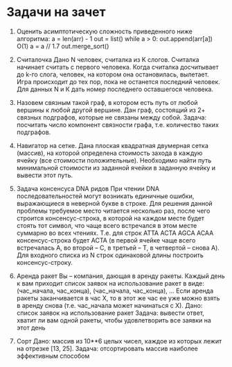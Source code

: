 # Задачи на зачет

1.	Оценить асимптотическую сложность приведенного ниже алгоритма:
a = len(arr) - 1
out = list()
while a > 0:
    out.append(arr[a])  O(1)
    a = a // 1.7
out.merge_sort()

2.	Считалочка
Дано N человек, считалка из K слогов. Считалка начинает считать с первого человека. Когда считалка досчитывает до k-го слога, человек, на котором она остановилась, вылетает. Игра происходит до тех пор, пока не останется последний человек. Для данных N и К дать номер последнего оставшегося человека.

3.	Назовем связным такой граф, в котором есть путь от любой вершины к любой другой вершине.
Дан граф, состоящий из 2+ связных подграфов, которые не связаны между собой.
Задача: посчитать число компонент связности графа, т.е. количество таких подграфов.

4.	Навигатор на сетке.
Дана плоская квадратная двумерная сетка (массив), на которой определена стоимость захода в каждую ячейку (все стоимости положительные). Необходимо найти путь минимальной стоимости из заданной ячейки в заданную ячейку и вывести этот путь.

5.	Задача консенсуса DNA ридов
При чтении DNA последовательностей могут возникать единичные ошибки, выражающиеся в неверной букве в строке. Для решения данной проблемы требуемое место читается несколько раз, после чего строится консенсус-строка, в которой на каждом месте будет стоять тот символ, что чаще всего встречался в этом месте суммарно во всех чтениях. Т.е. для строк 
ATTA
ACTA
AGCA
ACAA
консенсус-строка будет ACTA (в первой ячейке чаще всего встречалась A, во второй – C, в третьей – Т, в четвертой – снова А).
Для входного списка из N строк одинаковой длины построить консенсус-строку.

6.	Аренда ракет
Вы – компания, дающая в аренду ракеты. Каждый день к вам приходит список заявок на использование ракет в виде: (час_начала, час_конца), (час_начала, час_конца), ...
Если аренда ракеты заканчивается в час X, то в этот же час ее уже можно взять в аренду снова (т.е. час_начала может начинаться с Х).
Дано: список заявок на использование ракет
Задача: вывести ответ, хватит ли вам одной ракеты, чтобы удовлетворить все заявки на этот день
 
7.	Сорт
Дано: массив из 10**6 целых чисел, каждое из которых лежит на отрезке [13, 25].
Задача: отсортировать массив наиболее эффективным способом

